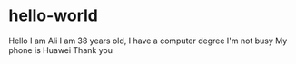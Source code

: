 # hello-world
Hello
I am Ali
I am 38 years old, I have a computer degree
I'm not busy
My phone is Huawei
Thank you
